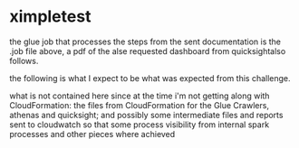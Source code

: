 # ximpletest
the glue job that processes the steps from the sent documentation is the .job file
above, a pdf of the alse requested dashboard from quicksightalso follows.

the following is what I expect to be what was expected from this challenge.

what is not contained here since at the time i'm not getting along with CloudFormation:
the files from CloudFormation for the Glue Crawlers, athenas and quicksight;
and possibly some intermediate files and reports sent to cloudwatch so that some 
process visibility from internal spark processes and other pieces where achieved
